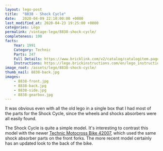 ```yaml
---
layout: lego-post
title:  "8838 - Shock Cycle"
date:   2020-04-09 22:10:00:00 +0000
last_modified_at: 2020-04-23 19:25:00 +0000
categories: Lego
permalink: /vintage-lego/8838-shock-cycle/
completeness: 100
facts:
    Year: 1991
    Category: Technic
    Parts: 247
    Full Details: https://www.bricklink.com/v2/catalog/catalogitem.page?S=8838-1#T=S&O={%22iconly%22:0}
    Instructions: https://lego.brickinstructions.com/en/lego_instructions/set/8838/Dirt_Bike
image_root: /assets/lego/8838-shock-cycle/
thumb_nail: 8838-back.jpg
images:
    - 8838-front.jpg
    - 8838-back.jpg
    - 8838-side.jpg
    - 8838-gearbox.jpg
---
```


It was obvious even with all the old lego in a single box that I had most of the parts for the Shock Cycle, since the wheels and shocks absorbers were all easily found.

The Shock Cycle is quite a simple model. It's interesting to contrast this model with the newer [Technic Motocross Bike 42007](https://www.bricklink.com/v2/catalog/catalogitem.page?S=42007-1#T=I), which used the same shock absorber parts on the front forks. The more recent model certainly has an updated look to the back of the bike.